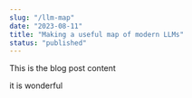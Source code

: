 ```yaml
---
slug: "/llm-map"
date: "2023-08-11"
title: "Making a useful map of modern LLMs"
status: "published"
---
```


This is the blog post content

it is wonderful
